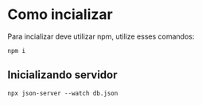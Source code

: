 # Como incializar 
Para incializar deve utilizar npm, utilize esses comandos: 
```
npm i 
```
## Inicializando servidor 
```
npx json-server --watch db.json
```
